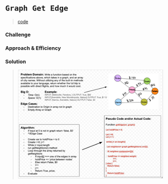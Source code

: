 # `Graph Get Edge`

> [code](graph-get-edge.test.js)

### Challenge

### Approach & Efficiency

### Solution

> ![White board](../../whiteboards/graph-get-edge.png)
